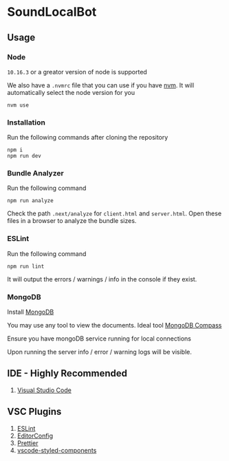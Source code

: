 # SoundLocalBot

## Usage

### Node

`10.16.3` or a greator version of node is supported

We also have a `.nvmrc` file that you can use if you have [nvm](https://github.com/nvm-sh/nvm). It will automatically select the node version for you

```Node
nvm use
```

### Installation

Run the following commands after cloning the repository

```Node
npm i
npm run dev
```

### Bundle Analyzer

Run the following command

```Node
npm run analyze
```

Check the path `.next/analyze` for `client.html` and `server.html`. Open these files in a browser to analyze the bundle sizes.

### ESLint

Run the following command

```Node
npm run lint
```

It will output the errors / warnings / info in the console if they exist.

### MongoDB

Install [MongoDB](https://www.mongodb.com/)

You may use any tool to view the documents.
Ideal tool [MongoDB Compass](https://www.mongodb.com/products/compass)

Ensure you have mongoDB service running for local connections

Upon running the server info / error / warning logs will be visible.

## IDE - Highly Recommended

1. [Visual Studio Code](https://code.visualstudio.com/)

## VSC Plugins

1. [ESLint](https://marketplace.visualstudio.com/items?itemName=dbaeumer.vscode-eslint)
2. [EditorConfig](https://marketplace.visualstudio.com/items?itemName=EditorConfig.EditorConfig)
3. [Prettier](https://marketplace.visualstudio.com/items?itemName=esbenp.prettier-vscode)
4. [vscode-styled-components](https://marketplace.visualstudio.com/items?itemName=jpoissonnier.vscode-styled-components)

